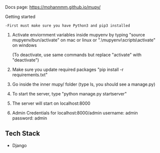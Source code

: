 Docs page: https://mohannmm.github.io/mupy/


Getting started

    -First must make sure you have Python3 and pip3 installed


1. Activate enviornment variables inside mupyenv by typing
    "source mupyenv/bun/activate" on mac or linux
    or
    ".\mupyenv\scripts\activate" on windows

    (To deactivate, use same commands but replace "activate" with "deactivate")

2. Make sure you update required packages
    "pip install -r requirements.txt"


3. Go inside the inner mupy/ folder (type ls, you should see a manage.py)


4. To start the server, type "python manage.py startserver"


5. The server will start on localhost:8000


6. Admin Credentials for localhost:8000/admin
    username: admin
    password: admin


## Tech Stack

- Django
